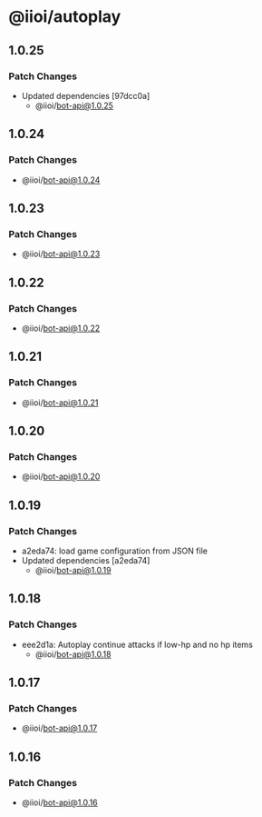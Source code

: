 # @iioi/autoplay

## 1.0.25

### Patch Changes

-   Updated dependencies [97dcc0a]
    -   @iioi/bot-api@1.0.25

## 1.0.24

### Patch Changes

-   @iioi/bot-api@1.0.24

## 1.0.23

### Patch Changes

-   @iioi/bot-api@1.0.23

## 1.0.22

### Patch Changes

-   @iioi/bot-api@1.0.22

## 1.0.21

### Patch Changes

-   @iioi/bot-api@1.0.21

## 1.0.20

### Patch Changes

-   @iioi/bot-api@1.0.20

## 1.0.19

### Patch Changes

-   a2eda74: load game configuration from JSON file
-   Updated dependencies [a2eda74]
    -   @iioi/bot-api@1.0.19

## 1.0.18

### Patch Changes

-   eee2d1a: Autoplay continue attacks if low-hp and no hp items
    -   @iioi/bot-api@1.0.18

## 1.0.17

### Patch Changes

-   @iioi/bot-api@1.0.17

## 1.0.16

### Patch Changes

-   @iioi/bot-api@1.0.16
